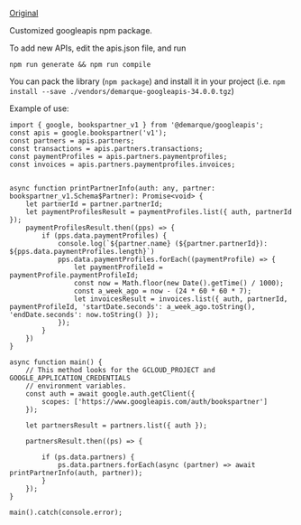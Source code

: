 [Original](https://github.com/googleapis/google-api-nodejs-client)

Customized googleapis npm package.

To add new APIs, edit the apis.json file, and run

```
npm run generate && npm run compile 
```

You can pack the library (```npm package```) and install it in your project
(i.e. ```npm install --save ./vendors/demarque-googleapis-34.0.0.tgz```)

Example of use:

```
import { google, bookspartner_v1 } from '@demarque/googleapis';
const apis = google.bookspartner('v1');
const partners = apis.partners;
const transactions = apis.partners.transactions;
const paymentProfiles = apis.partners.paymentprofiles;
const invoices = apis.partners.paymentprofiles.invoices;


async function printPartnerInfo(auth: any, partner: bookspartner_v1.Schema$Partner): Promise<void> {
    let partnerId = partner.partnerId;
    let paymentProfilesResult = paymentProfiles.list({ auth, partnerId });
    paymentProfilesResult.then((pps) => {
        if (pps.data.paymentProfiles) {
            console.log(`${partner.name} (${partner.partnerId}): ${pps.data.paymentProfiles.length}`)
            pps.data.paymentProfiles.forEach((paymentProfile) => {
                let paymentProfileId = paymentProfile.paymentProfileId;
                const now = Math.floor(new Date().getTime() / 1000);
                const a_week_ago = now - (24 * 60 * 60 * 7);
                let invoicesResult = invoices.list({ auth, partnerId, paymentProfileId, 'startDate.seconds': a_week_ago.toString(), 'endDate.seconds': now.toString() });
            });
        }
    })
}

async function main() {
    // This method looks for the GCLOUD_PROJECT and GOOGLE_APPLICATION_CREDENTIALS
    // environment variables.
    const auth = await google.auth.getClient({
        scopes: ['https://www.googleapis.com/auth/bookspartner']
    });

    let partnersResult = partners.list({ auth });

    partnersResult.then((ps) => {

        if (ps.data.partners) {
            ps.data.partners.forEach(async (partner) => await printPartnerInfo(auth, partner));
        }
    });
}

main().catch(console.error);
```
